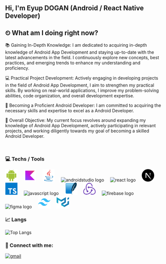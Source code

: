 ## Hi, I'm Eyup DOGAN (Android / React Native Developer)

## ⏲ What am I doing right now?

📚 Gaining In-Depth Knowledge: I am dedicated to acquiring in-depth knowledge of Android App Development and staying up-to-date with the latest advancements in the field. I continuously explore new concepts, best practices, and emerging trends to enhance my understanding and proficiency.

💻 Practical Project Development: Actively engaging in developing projects in the field of Android App Development, I aim to strengthen my practical skills. By working on real-world applications, I improve my problem-solving abilities, code organization, and overall development expertise.

🎯 Becoming a Proficient Android Developer: I am committed to acquiring the necessary skills and expertise to excel as a Android Developer.

🌟 Overall Objective: My current focus revolves around expanding my knowledge of Android App Development, actively participating in relevant projects, and working diligently towards my goal of becoming a skilled Android Developer.

<br />

### 💻 Techs / Tools
<div align="left">
  <img src="https://github.com/devicons/devicon/blob/v2.15.1/icons/android/android-original.svg" height="40" alt="android logo"  />
  <img width="12" />
  <img src="https://github.com/devicons/devicon/blob/v2.15.1/icons/kotlin/kotlin-original.svg" height="40" alt="kotlin logo"  />
  <img width="12" />
  <img src="https://github.com/devicons/devicon/blob/v2.15.1/icons/java/java-original.svg" height="40" alt="java logo"  />
  <img width="12" />
  <img src="https://cdn.jsdelivr.net/gh/devicons/devicon/icons/androidstudio/androidstudio-original.svg" height="40" alt="androidstudio logo"  />
  <img width="12" />
  <img src="https://cdn.jsdelivr.net/gh/devicons/devicon/icons/react/react-original.svg" height="40" alt="react logo"  />
  <img width="12" />
  <img src="https://github.com/devicons/devicon/blob/v2.15.1/icons/nextjs/nextjs-original.svg" height="40" alt="nextjs logo"  />
  <img width="12" />
  <img src="https://github.com/devicons/devicon/blob/v2.15.1/icons/typescript/typescript-original.svg" height="40" alt="typescript logo"  />
  <img width="12" />
  <img src="https://cdn.jsdelivr.net/gh/devicons/devicon/icons/javascript/javascript-original.svg" height="40" alt="javascript logo"  />
  <img width="12" />
  <img src="https://github.com/devicons/devicon/blob/v2.15.1/icons/sqlite/sqlite-original.svg" height="40" alt="sqlite logo"  />
  <img width="12" />
  <img src="https://github.com/devicons/devicon/blob/v2.15.1/icons/redux/redux-original.svg" height="40" alt="redux logo"  />
  <img width="12" />
  <img src="https://cdn.jsdelivr.net/gh/devicons/devicon/icons/firebase/firebase-plain-wordmark.svg" height="40" alt="firebase logo"  />
  <img width="12" />
  <img src="https://cdn.jsdelivr.net/gh/devicons/devicon/icons/figma/figma-original.svg" height="40" alt="figma logo"  />
  <img width="12" />
  <img src="https://github.com/devicons/devicon/blob/v2.15.1/icons/tailwindcss/tailwindcss-plain.svg" height="40" alt="tailwindcss logo"  />
  <img width="12" />
  <img src="https://github.com/devicons/devicon/blob/v2.15.1/icons/materialui/materialui-original.svg" height="40" alt="materialui logo"  />
  <img width="12" />
</div>

### 📈 Langs
![Top Langs](https://github-readme-stats.vercel.app/api/top-langs?username=eyupdogan&locale=en&hide_title=false&layout=compact&card_width=320&langs_count=3&&hide_border=false&order=2)


### 🤝 Connect with me:
[![gmail](https://img.shields.io/badge/eyupdohan@gmail.com-D14836?style=flat&logo=Gmail&logoColor=white)](mailto:eyupdohan@gmail.com)


<!--
**eyupdogan/eyupdogan** is a ✨ _special_ ✨ repository because its `README.md` (this file) appears on your GitHub profile.

Here are some ideas to get you started:

- 🔭 I’m currently working on ...
- 🌱 I’m currently learning ...
- 👯 I’m looking to collaborate on ...
- 🤔 I’m looking for help with ...
- 💬 Ask me about ...
- 📫 How to reach me: ...
- 😄 Pronouns: ...
- ⚡ Fun fact: ...
-->
